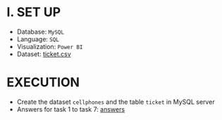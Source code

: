 # I. SET UP
- Database: `MySQL`
- Language: `SQL`
- Visualization: `Power BI`
- Dataset: [ticket.csv](data/raw_data/ticket.csv)

# EXECUTION
- Create the dataset `cellphones` and the table `ticket` in MySQL server
- Answers for task 1 to task 7: [answers](src)
